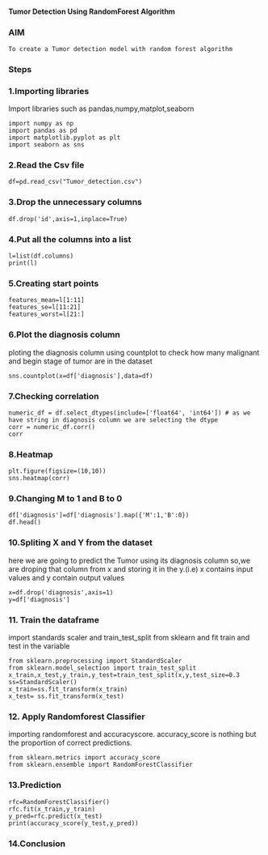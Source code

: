 #### Tumor Detection Using RandomForest Algorithm

### AIM

    To create a Tumor detection model with random forest algorithm
### Steps

### 1.Importing libraries

 Import libraries such as pandas,numpy,matplot,seaborn

 ```
import numpy as np
import pandas as pd
import matplotlib.pyplot as plt
import seaborn as sns
```

### 2.Read the Csv file

```
df=pd.read_csv("Tumor_detection.csv")
```

### 3.Drop the unnecessary columns

```
df.drop('id',axis=1,inplace=True)
```

### 4.Put all the columns into a list

```
l=list(df.columns)
print(l)
```

### 5.Creating start points
```
features_mean=l[1:11]
features_se=l[11:21]
features_worst=l[21:]
```

### 6.Plot the diagnosis column

 ploting the diagnosis column using countplot to check how many malignant and begin stage of tumor are in the dataset
 
 ```
 sns.countplot(x=df['diagnosis'],data=df)
```

### 7.Checking correlation

```
numeric_df = df.select_dtypes(include=['float64', 'int64']) # as we have string in diagnosis column we are selecting the dtype
corr = numeric_df.corr()
corr
```

### 8.Heatmap

```
plt.figure(figsize=(10,10))
sns.heatmap(corr)
```

### 9.Changing M to 1 and B to 0

```
df['diagnosis']=df['diagnosis'].map({'M':1,'B':0})
df.head()
```

### 10.Spliting X and Y from the dataset

here we are going to predict the Tumor using its diagnosis column 
so,we are droping that column from x and storing it in the y.(i.e) x contains input values and y contain output values


```
x=df.drop('diagnosis',axis=1)
y=df['diagnosis']
```

### 11. Train the dataframe

import  standards scaler and train_test_split from sklearn and fit train and test in the variable

```
from sklearn.preprocessing import StandardScaler
from sklearn.model_selection import train_test_split
x_train,x_test,y_train,y_test=train_test_split(x,y,test_size=0.3
ss=StandardScaler()
x_train=ss.fit_transform(x_train)
x_test= ss.fit_transform(x_test)
```

### 12. Apply Randomforest Classifier
importing randomforest and accuracyscore. accuracy_score is nothing but the  proportion of correct predictions.

```
from sklearn.metrics import accuracy_score
from sklearn.ensemble import RandomForestClassifier
```
### 13.Prediction

```
rfc=RandomForestClassifier()
rfc.fit(x_train,y_train)
y_pred=rfc.predict(x_test)
print(accuracy_score(y_test,y_pred))
```

### 14.Conclusion







